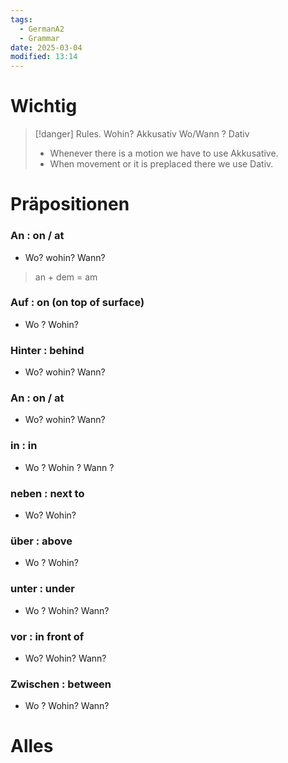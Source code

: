 ```yaml
---
tags:
  - GermanA2
  - Grammar
date: 2025-03-04
modified: 13:14
---
```

# Wichtig
>[!danger] Rules.
> Wohin? Akkusativ
> Wo/Wann ? Dativ
> - Whenever there is a motion we have to use Akkusative.
> - When movement or it is preplaced there we use Dativ.

# Präpositionen
### An : on / at
- Wo? wohin? Wann? 
> an + dem = am
### Auf : on  (on top of surface)
- Wo ? Wohin? 
### Hinter : behind
- Wo? wohin? Wann? 
### An : on / at
- Wo? wohin? Wann? 
### in : in 
- Wo ? Wohin ? Wann ?
### neben : next to 
- Wo? Wohin?
### über : above
- Wo ? Wohin?
### unter : under
- Wo ? Wohin? Wann?
### vor : in front of 
- Wo? Wohin? Wann?
### Zwischen : between
- Wo ? Wohin? Wann? 



# Alles

